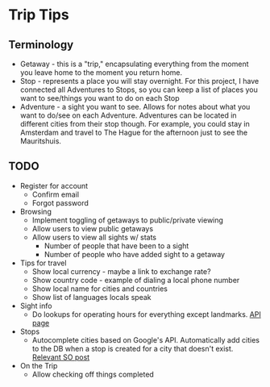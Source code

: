 # Trip Tips

## Terminology
* Getaway - this is a "trip," encapsulating everything from the moment you leave home to the moment you return home.
* Stop - represents a place you will stay overnight. For this project, I have connected all Adventures to Stops, so you can keep a list of places you want to see/things you want to do on each Stop
* Adventure - a sight you want to see. Allows for notes about what you want to do/see on each Adventure. Adventures can be located in different cities from their stop though. For example, you could stay in Amsterdam and travel to The Hague for the afternoon just to see the Mauritshuis.

## TODO
* Register for account
  * Confirm email
  * Forgot password
* Browsing
  * Implement toggling of getaways to public/private viewing
  * Allow users to view public getaways
  * Allow users to view all sights w/ stats
    * Number of people that have been to a sight
    * Number of people who have added sight to a getaway
* Tips for travel
  * Show local currency - maybe a link to exchange rate?
  * Show country code - example of dialing a local phone number
  * Show local name for cities and countries
  * Show list of languages locals speak
* Sight info
  * Do lookups for operating hours for everything except landmarks. [API page](https://developers.google.com/places/web-service/details#PlaceDetailsResults)
* Stops
  * Autocomplete cities based on Google's API. Automatically add cities to the DB when a stop is created for a city that doesn't exist. [Relevant SO post](http://stackoverflow.com/questions/13689705/how-to-add-google-maps-autocomplete-search-box)
* On the Trip
  * Allow checking off things completed
